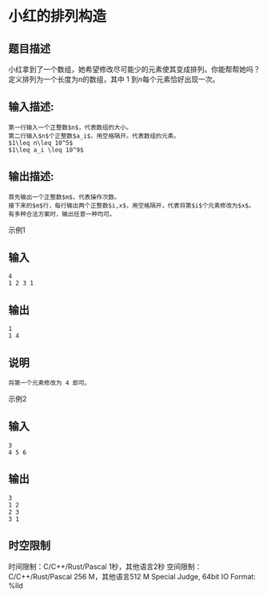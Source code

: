 # 小红的排列构造

## 题目描述

小红拿到了一个数组，她希望修改尽可能少的元素使其变成排列。你能帮帮她吗？  
定义排列为一个长度为$n$的数组，其中 1 到$n$每个元素恰好出现一次。

## 输入描述:
    
    
    第一行输入一个正整数$n$，代表数组的大小。  
    第二行输入$n$个正整数$a_i$，用空格隔开。代表数组的元素。  
    $1\leq n\leq 10^5$  
    $1\leq a_i \leq 10^9$

## 输出描述:
    
    
    首先输出一个正整数$m$，代表操作次数。  
    接下来的$m$行，每行输出两个正整数$i,x$，用空格隔开，代表将第$i$个元素修改为$x$。  
    有多种合法方案时，输出任意一种均可。

示例1 

## 输入
    
    
    4
    1 2 3 1

## 输出
    
    
    1
    1 4

## 说明
    
    
    将第一个元素修改为 4 即可。

示例2 

## 输入
    
    
    3
    4 5 6

## 输出
    
    
    3
    1 2
    2 3
    3 1


## 时空限制

时间限制：C/C++/Rust/Pascal 1秒，其他语言2秒
空间限制：C/C++/Rust/Pascal 256 M，其他语言512 M
Special Judge, 64bit IO Format: %lld